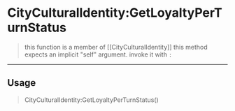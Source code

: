 # CityCulturalIdentity:GetLoyaltyPerTurnStatus
> this function is a member of [[CityCulturalIdentity]]
> this method expects an implicit "self" argument. invoke it with `:`
-----
## Usage
> CityCulturalIdentity:GetLoyaltyPerTurnStatus()
